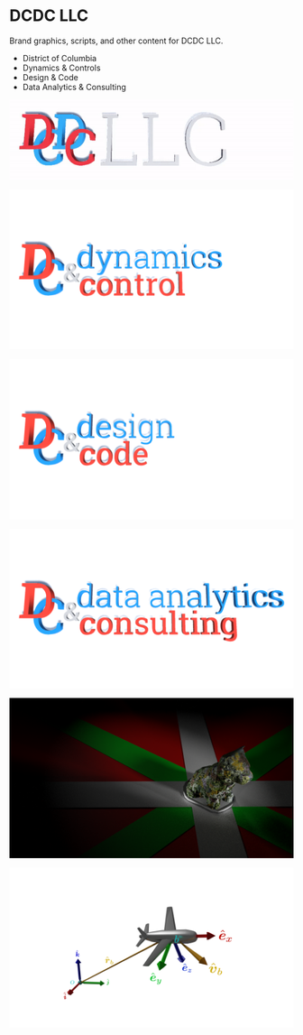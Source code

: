 # DCDC LLC
Brand graphics, scripts, and other content for DCDC LLC.
- District of Columbia
- Dynamics & Controls
- Design & Code
- Data Analytics & Consulting

<!--![DCDC Header Image](images/dcdc.png)-->
![DCDC Header Animated](images/dcdc.gif)

![Dynamics & Control](images/dynamicsControl.png)

![Design & Code](images/designCode.png) 

![Data Analytics & Consulting](images/dataAnalyticsConsulting.png)

![Puppy with the Ikurrina](images/puppyIkurrina.png)

![Reference frames and a plane for trajectory modeling blog](images/framesAndPlane.png)
